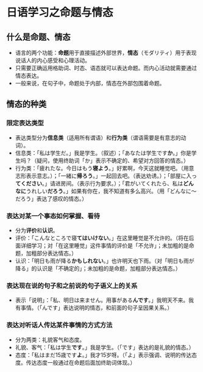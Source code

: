 # 日语学习之命题与情态

## 什么是命题、情态

* 语言的两个功能：**命题**用于直接描述外部世界，**情态**（モダリティ）用于表现说话人的内心感受和心理活动。
* 只需要正确运用格助词、时态、语态就可以表达命题。而内心活动就需要通过情态表达。
* 一般来说，在句子中，命题处于内部，情态在外部包围着命题。

## 情态的种类

### 限定表达类型

* 表达类型分为**信息类**（适用所有谓语）和**行为类**（谓语需要是有意志的动词）。
* 信息类：「私は学生だ。」我是学生。（叙述）；「あなたは学生です**か**。」你是学生吗？（疑问，使用终助词「か」表示不确定的、希望对方回答的情态。）
* 行为类：「疲れたな。今日はもう**寝よう**。」好累啊，今天这就睡觉吧。（用意志形表示意志。）；「一緒に**帰ろう**。」一起回去吧。（表达劝诱。）；「部屋に入っ**てください**。」请进房间。（表示行为要求。）；「君がいてくれたら、私は**どんなに**うれしい**だろう**。」如果有你在，我不知道有多么高兴。（用「どんなに～だろう」表达了感叹的情态。）

### 表达对某一个事态如何掌握、看待

* 分为**评价**和**认识**。
* 评价：「こんなところで寝**てはいけない**。」在这里睡觉是不允许的。（将在后面详细学习；对「在这里睡觉」这件事情的评价是「不允许」；未加粗的是命题，加粗部分表达情态。）
* 认识：「明日も雨が降る**かもしれない**。」也许明天也下雨。（对「明日も雨が降る」的认识是「不确定的」；未加粗的是命题，加粗部分表达情态。）

### 表达现在说的句子和之前说的句子语义上的关系

* 表示「说明」：「私、明日は来ません。用事がある**んです**。」我明天不来。我有事情。（「んです」表达说明的情态，和前面的句子呈因果关系。）

### 表达对听话人传达某件事情的方式方法

* 分为两类：礼貌客气和态度。
* 礼貌、客气：「私は学生**です**。」我是学生。（「です」表达的是礼貌的情态。）
* 态度：「私はまだ15歳です**よ**。」我才15岁呀。（「よ」表示强调、说明的传达态度。传达态度一般通过在命题后面加终助词体现。）